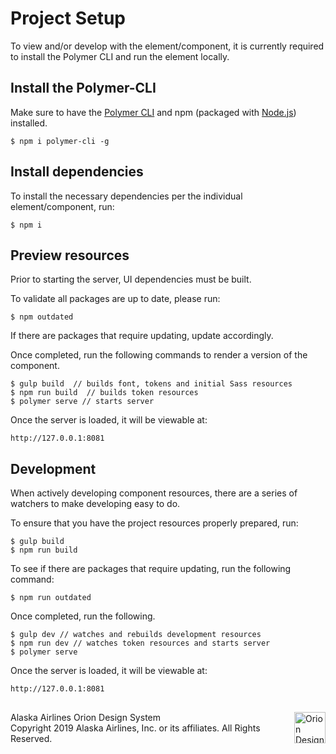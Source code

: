 # Project Setup

To view and/or develop with the element/component, it is currently required to install the Polymer CLI and run the element locally.

## Install the Polymer-CLI

Make sure to have the [Polymer CLI](https://www.npmjs.com/package/polymer-cli) and npm (packaged with [Node.js](https://nodejs.org)) installed.

```
$ npm i polymer-cli -g
```

## Install dependencies

To install the necessary dependencies per the individual element/component, run:

```
$ npm i
```

## Preview resources

Prior to starting the server, UI dependencies must be built.

To validate all packages are up to date, please run:

```
$ npm outdated
```

If there are packages that require updating, update accordingly.

Once completed, run the following commands to render a version of the component.

```
$ gulp build  // builds font, tokens and initial Sass resources
$ npm run build  // builds token resources
$ polymer serve // starts server
```

Once the server is loaded, it will be viewable at:

```
http://127.0.0.1:8081
```

## Development

When actively developing component resources, there are a series of watchers to make developing easy to do.

To ensure that you have the project resources properly prepared, run:

```
$ gulp build
$ npm run build
```

To see if there are packages that require updating, run the following command:

```
$ npm run outdated
```

Once completed, run the following.

```
$ gulp dev // watches and rebuilds development resources
$ npm run dev // watches token resources and starts server
$ polymer serve
```

Once the server is loaded, it will be viewable at:

```
http://127.0.0.1:8081
```
##

<img src="https://resource.alaskaair.net/-/media/2C1969F8FB244C919205CD48429C13AC" alt="Orion Design System Logo" title="Be the change you want to see" width="50" align="right" />
Alaska Airlines Orion Design System<br>
Copyright 2019 Alaska Airlines, Inc. or its affiliates. All Rights Reserved.

